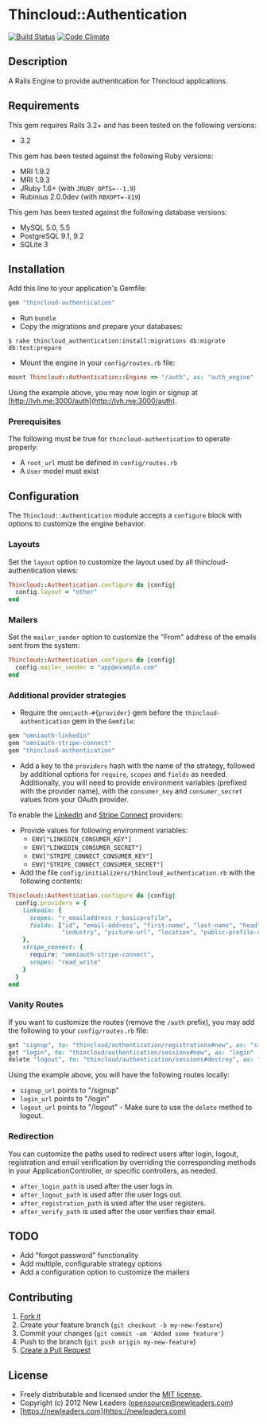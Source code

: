 # Thincloud::Authentication

[![Build Status](https://secure.travis-ci.org/newleaders/thincloud-authentication.png)](http://travis-ci.org/newleaders/thincloud-authentication) [![Code Climate](https://codeclimate.com/badge.png)](https://codeclimate.com/github/newleaders/thincloud-authentication)

## Description

A Rails Engine to provide authentication for Thincloud applications.

## Requirements

This gem requires Rails 3.2+ and has been tested on the following versions:

* 3.2

This gem has been tested against the following Ruby versions:

* MRI 1.9.2
* MRI 1.9.3
* JRuby 1.6+ (with `JRUBY_OPTS=--1.9`)
* Rubinius 2.0.0dev (with `RBXOPT=-X19`)

This gem has been tested against the following database versions:

* MySQL 5.0, 5.5
* PostgreSQL 9.1, 9.2
* SQLite 3


## Installation

Add this line to your application's Gemfile:

``` ruby
gem "thincloud-authentication"
```

* Run `bundle`
* Copy the migrations and prepare your databases:

```
$ rake thincloud_authentication:install:migrations db:migrate db:test:prepare
```

* Mount the engine in your `config/routes.rb` file:

```ruby
mount Thincloud::Authentication::Engine => "/auth", as: "auth_engine"
```

Using the example above, you may now login or signup at [http://lvh.me:3000/auth](http://lvh.me:3000/auth).

### Prerequisites

The following must be true for `thincloud-authentication` to operate properly:

* A `root_url` must be defined in `config/routes.rb`
* A `User` model must exist


## Configuration

The `Thincloud::Authentication` module accepts a `configure` block with options to customize the engine behavior.


### Layouts

Set the `layout` option to customize the layout used by all thincloud-authentication views:

```ruby
Thincloud::Authentication.configure do |config|
  config.layout = "other"
end
```

### Mailers

Set the `mailer_sender` option to customize the "From" address of the emails sent from the system:

```ruby
Thincloud::Authentication.configure do |config|
  config.mailer_sender = "app@example.com"
end
```


### Additional provider strategies

* Require the `omniauth-#{provider}` gem before the `thincloud-authentication` gem in the `Gemfile`:

```ruby
gem "omniauth-linkedin"
gem "omniauth-stripe-connect"
gem "thincloud-authentication"
```

* Add a key to the `providers` hash with the name of the strategy, followed by additional options for `require`, `scopes` and `fields` as needed. Additionally, you will need to provide environment variables (prefixed with the provider name), with the `consumer_key` and `consumer_secret` values from your OAuth provider.

To enable the [LinkedIn](https://github.com/skorks/omniauth-linkedin) and [Stripe Connect](https://github.com/isaacsanders/omniauth-stripe-connect) providers:

* Provide values for following environment variables:
    * `ENV["LINKEDIN_CONSUMER_KEY"]`
    * `ENV["LINKEDIN_CONSUMER_SECRET"]`
    * `ENV["STRIPE_CONNECT_CONSUMER_KEY"]`
    * `ENV["STRIPE_CONNECT_CONSUMER_SECRET"]`
* Add the file `config/initializers/thincloud_authentication.rb` with the following contents:

```ruby
Thincloud::Authentication.configure do |config|
  config.providers = {
    linkedin: {
      scopes: "r_emailaddress r_basicprofile",
      fields: ["id", "email-address", "first-name", "last-name", "headline",
               "industry", "picture-url", "location", "public-profile-url"]
    },
    stripe_connect: {
      require: "omniauth-stripe-connect",
      scopes: "read_write"
    }
  }
end
```


### Vanity Routes

If you want to customize the routes (remove the `/auth` prefix), you may add the following to your `config/routes.rb` file:

```ruby
get "signup", to: "thincloud/authentication/registrations#new", as: "signup"
get "login", to: "thincloud/authentication/sessions#new", as: "login"
delete "logout", to: "thincloud/authentication/sessions#destroy", as: "logout"
```

Using the example above, you will have the following routes locally:

* `signup_url` points to "/signup"
* `login_url` points to "/login"
* `logout_url` points to "/logout" - Make sure to use the `delete` method to logout.


### Redirection

You can customize the paths used to redirect users after login, logout, registration and email verification by overriding the corresponding methods in your ApplicationController, or specific controllers, as needed.

* `after_login_path` is used after the user logs in.
* `after_logout_path` is used after the user logs out.
* `after_registration_path` is used after the user registers.
* `after_verify_path` is used after the user verifies their email.

## TODO

* Add "forgot password" functionality
* Add multiple, configurable strategy options
* Add a configuration option to customize the mailers


## Contributing

1. [Fork it](https://github.com/newleaders/thincloud-authentication/fork_select)
2. Create your feature branch (`git checkout -b my-new-feature`)
3. Commit your changes (`git commit -am 'Added some feature'`)
4. Push to the branch (`git push origin my-new-feature`)
5. [Create a Pull Request](https://github.com/newleaders/thincloud-authentication/pull/new)


## License

* Freely distributable and licensed under the [MIT license](http://newleaders.mit-license.org/2012/license.html).
* Copyright (c) 2012 New Leaders ([opensource@newleaders.com](opensource@newleaders.com))
* [https://newleaders.com](https://newleaders.com)
